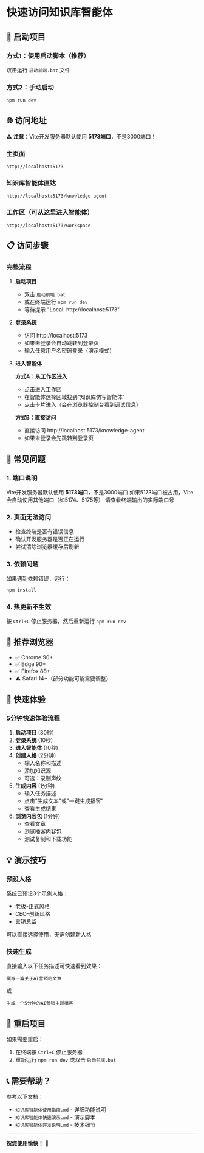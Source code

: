 # 快速访问知识库智能体

## 🚀 启动项目

### 方式1：使用启动脚本（推荐）
双击运行 `启动前端.bat` 文件

### 方式2：手动启动
```bash
npm run dev
```

## 🌐 访问地址

⚠️ **注意**：Vite开发服务器默认使用 **5173端口**，不是3000端口！

### 主页面
```
http://localhost:5173
```

### 知识库智能体直达
```
http://localhost:5173/knowledge-agent
```

### 工作区（可从这里进入智能体）
```
http://localhost:5173/workspace
```

## 📋 访问步骤

### 完整流程
1. **启动项目**
   - 双击 `启动前端.bat`
   - 或在终端运行 `npm run dev`
   - 等待提示 "Local: http://localhost:5173"

2. **登录系统**
   - 访问 http://localhost:5173
   - 如果未登录会自动跳转到登录页
   - 输入任意用户名密码登录（演示模式）

3. **进入智能体**
   
   **方式A：从工作区进入**
   - 点击进入工作区
   - 在智能体选择区域找到"知识库仿写智能体"
   - 点击卡片进入（会在浏览器控制台看到调试信息）

   **方式B：直接访问**
   - 直接访问 http://localhost:5173/knowledge-agent
   - 如果未登录会先跳转到登录页

## 🔧 常见问题

### 1. 端口说明
Vite开发服务器默认使用 **5173端口**，不是3000端口
如果5173端口被占用，Vite会自动使用其他端口（如5174、5175等）
请查看终端输出的实际端口号

### 2. 页面无法访问
- 检查终端是否有错误信息
- 确认开发服务器是否正在运行
- 尝试清除浏览器缓存后刷新

### 3. 依赖问题
如果遇到依赖错误，运行：
```bash
npm install
```

### 4. 热更新不生效
按 `Ctrl+C` 停止服务器，然后重新运行 `npm run dev`

## 📱 推荐浏览器

- ✅ Chrome 90+
- ✅ Edge 90+
- ✅ Firefox 88+
- ⚠️ Safari 14+（部分功能可能需要调整）

## 🎯 快速体验

### 5分钟快速体验流程

1. **启动项目** (30秒)
2. **登录系统** (10秒)
3. **进入智能体** (10秒)
4. **创建人格** (2分钟)
   - 输入名称和描述
   - 添加知识源
   - 可选：录制声纹
5. **生成内容** (1分钟)
   - 输入任务描述
   - 点击"生成文本"或"一键生成播客"
   - 查看生成结果
6. **浏览内容包** (1分钟)
   - 查看文章
   - 浏览播客内容包
   - 测试复制和下载功能

## 💡 演示技巧

### 预设人格
系统已预设3个示例人格：
- 老板-正式风格
- CEO-创新风格
- 营销总监

可以直接选择使用，无需创建新人格

### 快速生成
直接输入以下任务描述可快速看到效果：
```
撰写一篇关于AI营销的文章
```

或

```
生成一个5分钟的AI营销主题播客
```

## 🔄 重启项目

如果需要重启：
1. 在终端按 `Ctrl+C` 停止服务器
2. 重新运行 `npm run dev` 或双击 `启动前端.bat`

## 📞 需要帮助？

参考以下文档：
- `知识库智能体使用指南.md` - 详细功能说明
- `知识库智能体快速演示.md` - 演示脚本
- `知识库智能体开发说明.md` - 技术细节

---

**祝您使用愉快！** 🎉

